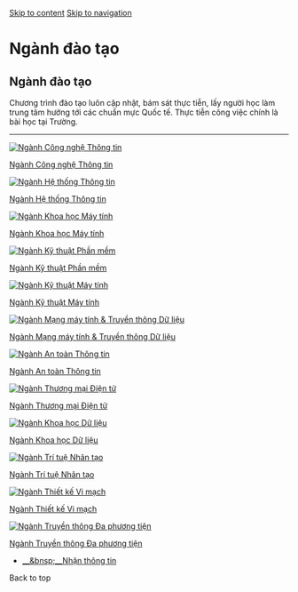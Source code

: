 [Skip to content](https://tuyensinh.uit.edu.vn/nganh-dao-tao#main)
 [Skip to navigation](https://tuyensinh.uit.edu.vn/nganh-dao-tao#main-nav)

Ngành đào tạo
=============

Ngành đào tạo
-------------

Chương trình đào tạo luôn cập nhật, bám sát thực tiễn, lấy người học làm trung tâm hướng tới các chuẩn mực Quốc tế. Thực tiễn công việc chính là bài học tại Trường.

* * *

[![Ngành Công nghệ Thông tin](https://tuyensinh.uit.edu.vn/sites/default/files/styles/nganhhoc_thumb/public/uploads/images/thumbnail_nganh_tuyen_sinh_cong_nghe_thong_tin.jpg?itok=KHrnFjEm "Ngành Công nghệ Thông tin")](https://tuyensinh.uit.edu.vn/nganh-dao-tao/nganh-cong-nghe-thong-tin)

[Ngành Công nghệ Thông tin](https://tuyensinh.uit.edu.vn/tong-quan-nganh-cong-nghe-thong-tin)

[![Ngành Hệ thống Thông tin ](https://tuyensinh.uit.edu.vn/sites/default/files/styles/nganhhoc_thumb/public/uploads/images/thumbnail_nganh_tuyen_sinh_he_thong_thong_tin.jpg?itok=HMg6pNZs "Ngành Hệ thống Thông tin ")](https://tuyensinh.uit.edu.vn/nganh-dao-tao/nganh-he-thong-thong-tin)

[Ngành Hệ thống Thông tin](https://tuyensinh.uit.edu.vn/tong-quan-nganh-he-thong-thong-tin)

[![Ngành Khoa học Máy tính](https://tuyensinh.uit.edu.vn/sites/default/files/styles/nganhhoc_thumb/public/uploads/images/thumbnail_nganh_tuyen_sinh_khoa_hoc_may_tinh.jpg?itok=fYi8JqKt "Ngành Khoa học Máy tính")](https://tuyensinh.uit.edu.vn/nganh-dao-tao/nganh-khoa-hoc-may-tinh)

[Ngành Khoa học Máy tính](https://tuyensinh.uit.edu.vn/tong-quan-nganh-khoa-hoc-may-tinh)

[![Ngành Kỹ thuật Phần mềm](https://tuyensinh.uit.edu.vn/sites/default/files/styles/nganhhoc_thumb/public/uploads/images/thumbnail_nganh_tuyen_sinh_ky_thuat_phan_mem.jpg?itok=XoI-9tDj "Ngành Kỹ thuật Phần mềm")](https://tuyensinh.uit.edu.vn/nganh-dao-tao/nganh-ky-thuat-phan-mem)

[Ngành Kỹ thuật Phần mềm](https://tuyensinh.uit.edu.vn/tong-quan-nganh-ky-thuat-phan-mem)

[![Ngành Kỹ thuật Máy tính](https://tuyensinh.uit.edu.vn/sites/default/files/styles/nganhhoc_thumb/public/uploads/images/thumbnail_nganh_tuyen_sinh_ky_thuat_may_tinh.jpg?itok=5KJPUfQG "Ngành Kỹ thuật Máy tính")](https://tuyensinh.uit.edu.vn/nganh-dao-tao/nganh-ky-thuat-may-tinh)

[Ngành Kỹ thuật Máy tính](https://tuyensinh.uit.edu.vn/tong-quan-nganh-ky-thuat-may-tinh)

[![Ngành Mạng máy tính & Truyền thông Dữ liệu](https://tuyensinh.uit.edu.vn/sites/default/files/styles/nganhhoc_thumb/public/uploads/images/thumbnail_nganh_tuyen_sinh_mang_may_tinh_truyen_thong_du_lieu.jpg?itok=QCzDqGt4 "Ngành Mạng máy tính & Truyền thông Dữ liệu")](https://tuyensinh.uit.edu.vn/nganh-dao-tao/nganh-mang-may-tinh-truyen-thong-du-lieu)

[Ngành Mạng máy tính & Truyền thông Dữ liệu](https://tuyensinh.uit.edu.vn/tong-quan-nganh-mang-may-tinh-va-truyen-thong-du-lieu)

[![Ngành An toàn Thông tin](https://tuyensinh.uit.edu.vn/sites/default/files/styles/nganhhoc_thumb/public/uploads/images/thumbnail_nganh_tuyen_sinh_an_toan_thong_tin.jpg?itok=CCVWD0HA "Ngành An toàn Thông tin")](https://tuyensinh.uit.edu.vn/nganh-dao-tao/nganh-an-toan-thong-tin)

[Ngành An toàn Thông tin](https://tuyensinh.uit.edu.vn/tong-quan-nganh-an-toan-thong-tin)

[![Ngành Thương mại Điện tử](https://tuyensinh.uit.edu.vn/sites/default/files/styles/nganhhoc_thumb/public/uploads/images/thumbnail_nganh_tuyen_sinh_thuong_mai_dien_tu.jpg?itok=oLBo5y-r "Ngành Thương mại Điện tử")](https://tuyensinh.uit.edu.vn/nganh-dao-tao/nganh-thuong-mai-dien-tu)

[Ngành Thương mại Điện tử](https://tuyensinh.uit.edu.vn/tong-quan-nganh-thuong-mai-dien-tu)

[![Ngành Khoa học Dữ liệu](https://tuyensinh.uit.edu.vn/sites/default/files/styles/nganhhoc_thumb/public/uploads/images/thumbnail_nganh_tuyen_sinh_khoa_hoc_du_lieu.jpg?itok=KZeKNDAD "Ngành Khoa học Dữ liệu")](https://tuyensinh.uit.edu.vn/nganh-dao-tao/nganh-khoa-hoc-du-lieu)

[Ngành Khoa học Dữ liệu](https://tuyensinh.uit.edu.vn/tong-quan-nganh-khoa-hoc-du-lieu)

[![Ngành Trí tuệ Nhân tạo](https://tuyensinh.uit.edu.vn/sites/default/files/styles/nganhhoc_thumb/public/uploads/images/thumbnail_nganh_tuyen_sinh_tri_tue_nhan_tao.jpg?itok=-ECLwcsu "Ngành Trí tuệ Nhân tạo")](https://tuyensinh.uit.edu.vn/nganh-dao-tao/nganh-tri-tue-nhan-tao)

[Ngành Trí tuệ Nhân tạo](https://tuyensinh.uit.edu.vn/tong-quan-nganh-tri-tue-nhan-tao)

[![Ngành Thiết kế Vi mạch](https://tuyensinh.uit.edu.vn/sites/default/files/styles/nganhhoc_thumb/public/uploads/images/z5035809417462_b30028f201ee5c13dfb6532178d686d4.jpg?itok=IjC-S3vP "Ngành Thiết kế Vi mạch")](https://tuyensinh.uit.edu.vn/nganh-dao-tao/nganh-thiet-ke-vi-mach)

[Ngành Thiết kế Vi mạch](https://tuyensinh.uit.edu.vn/tong-quan-nganh-thiet-ke-vi-mach)

[![Ngành Truyền thông Đa phương tiện](https://tuyensinh.uit.edu.vn/sites/default/files/styles/nganhhoc_thumb/public/uploads/images/image012.jpg?itok=UsNfXk97 "Ngành Truyền thông Đa phương tiện")](https://tuyensinh.uit.edu.vn/nganh-dao-tao/nganh-truyen-thong-da-phuong-tien)

[Ngành Truyền thông Đa phương tiện](https://tuyensinh.uit.edu.vn/tong-quan-nganh-truyen-thong-da-phuong-tien)

*   [__&bnsp;__Nhận thông tin](https://tuyensinh.uit.edu.vn/node/3967?width=700&height=700&inline=false)
    

Back to top